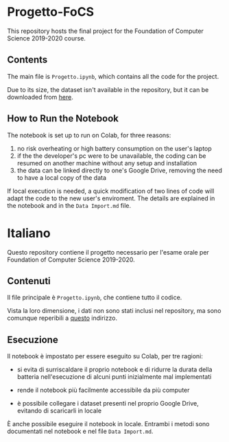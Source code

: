 # Progetto-FoCS
This repository hosts the final project for the Foundation of Computer Science 2019-2020 course.

## Contents
The main file is `Progetto.ipynb`, which contains all the code for the project.

Due to its size, the dataset isn't available in the repository, but it can be downloaded from [here](https://drive.google.com/file/d/1-tJtnIbo1Rt-F1XfoWGVkmBXiI-ciuRx/view "Kiva Dataset").

## How to Run the Notebook
The notebook is set up to run on Colab, for three reasons:
1. no risk overheating or high battery consumption on the user's laptop
1. if the the developer's pc were to be unavailable, the coding can be resumed on another machine without any setup and installation
1. the data can be linked directly to one's Google Drive, removing the need to have a local copy of the data

If local execution is needed, a quick modification of two lines of code will adapt the code to the new user's enviroment. The details are explained in the notebook and in the `Data Import.md` file.


# Italiano


Questo repository contiene il progetto necessario per l'esame orale per Foundation of Computer Science 2019-2020.

## Contenuti
Il file principale è `Progetto.ipynb`, che contiene tutto il codice.

Vista la loro dimensione, i dati non sono stati inclusi nel repository, ma sono comunque reperibili a [questo](https://drive.google.com/file/d/1-tJtnIbo1Rt-F1XfoWGVkmBXiI-ciuRx/view "Kiva Dataset") indirizzo.

## Esecuzione
Il notebook è impostato per essere eseguito su Colab, per tre ragioni:

- si evita di surriscaldare il proprio notebook e di ridurre la durata della batteria nell'esecuzione di alcuni punti inizialmente mal implementati

- rende il notebook più facilmente accessibile da più computer

- è possibile collegare i dataset presenti nel proprio Google Drive, evitando di scaricarli in locale

È anche possibile eseguire il notebook in locale. Entrambi i metodi sono documentati nel notebook e nel file `Data Import.md`.
